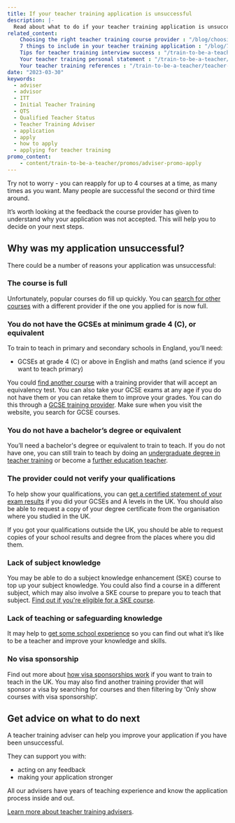 ```yaml
---
title: If your teacher training application is unsuccessful
description: |-
  Read about what to do if your teacher training application is unsuccessful. Find advice on why an application can be unsuccessful and how to get support.
related_content:
    Choosing the right teacher training course provider : "/blog/choosing-the-right-teacher-training-course-provider"
    7 things to include in your teacher training application : "/blog/7-things-to-include-in-your-teacher-training-application"
    Tips for teacher training interview success : "/train-to-be-a-teacher/teacher-training-interview"
    Your teacher training personal statement : "/train-to-be-a-teacher/teacher-training-personal-statement"
    Your teacher training references : "/train-to-be-a-teacher/teacher-training-references"
date: "2023-03-30"
keywords:
  - adviser
  - advisor
  - ITT
  - Initial Teacher Training
  - QTS
  - Qualified Teacher Status
  - Teacher Training Adviser
  - application
  - apply
  - how to apply
  - applying for teacher training
promo_content:
    - content/train-to-be-a-teacher/promos/adviser-promo-apply
---
```


Try not to worry - you can reapply for up to 4 courses at a time, as many times as you want. Many people are successful the second or third time around.

It’s worth looking at the feedback the course provider has given to understand why your application was not accepted. This will help you to decide on your next steps.

## Why was my application unsuccessful?

There could be a number of reasons your application was unsuccessful:

### The course is full

Unfortunately, popular courses do fill up quickly. You can [search for other courses](https://www.gov.uk/find-postgraduate-teacher-training-courses) with a different provider if the one you applied for is now full.

### You do not have the GCSEs at minimum grade 4 (C), or equivalent

To train to teach in primary and secondary schools in England, you’ll need:

* GCSEs at grade 4 (C) or above in English and maths (and science if you want to teach primary)

You could [find another course](https://www.gov.uk/find-postgraduate-teacher-training-courses) with a training provider that will accept an equivalency test. You can also take your GCSE exams at any age if you do not have them or you can retake them to improve your grades. You can do this through a [GCSE training provider](https://nationalcareers.service.gov.uk/find-a-course/search). Make sure when you visit the website, you search for GCSE courses.

### You do not have a bachelor’s degree or equivalent

You’ll need a bachelor's degree or equivalent to train to teach. If you do not have one, you can still train to teach by doing an [undergraduate degree in teacher training](/train-to-be-a-teacher/if-you-dont-have-a-degree) or become a [further education teacher](/become-a-further-education-teacher).

### The provider could not verify your qualifications

To help show your qualifications, you can [get a certified statement of your exam results](https://www.gov.uk/replacement-exam-certificate) if you did your GCSEs and A levels in the UK. You should also be able to request a copy of your degree certificate from the organisation where you studied in the UK.

If you got your qualifications outside the UK, you should be able to request copies of your school results and degree from the places where you did them.

### Lack of subject knowledge

You may be able to do a subject knowledge enhancement (SKE) course to top up your subject knowledge. You could also find a course in a different subject, which may also involve a SKE course to prepare you to teach that subject. [Find out if you're eligible for a SKE course](/train-to-be-a-teacher/subject-knowledge-enhancement).

### Lack of teaching or safeguarding knowledge

It may help to [get some school experience](/train-to-be-a-teacher/get-school-experience) so you can find out what it’s like to be a teacher and improve your knowledge and skills.

### No visa sponsorship

Find out more about [how visa sponsorships work](/non-uk-teachers/train-to-teach-in-england-as-an-international-student) if you want to train to teach in the UK. You may also find another training provider that will sponsor a visa by searching for courses and then filtering by ‘Only show courses with visa sponsorship’.

## Get advice on what to do next

A teacher training adviser can help you improve your application if you have been unsuccessful.

They can support you with:

* acting on any feedback
* making your application stronger

All our advisers have years of teaching experience and know the application process inside and out.

[Learn more about teacher training advisers](/teacher-training-advisers).
